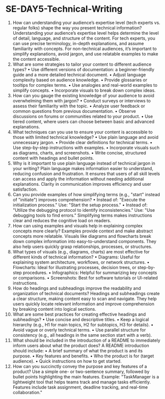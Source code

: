 # SE-DAY5-Technical-Writing


1. How can understanding your audience’s expertise level (tech experts vs. regular folks) shape the way you present technical information?
Understanding your audience’s expertise level helps determine the level of detail, language, and structure of the content. For tech experts, you can use precise terminology, in-depth explanations, and assume familiarity with concepts. For non-technical audiences, it’s important to simplify explanations, avoid jargon, and use relatable examples to make the content accessible.
2. What are some strategies to tailor your content to different audience types?
•	Use different versions of documentation: a beginner-friendly guide and a more detailed technical document.
•	Adjust language complexity based on audience knowledge.
•	Provide glossaries or tooltips for complex terms.
•	Use analogies and real-world examples to simplify concepts.
•	Incorporate visuals to break down complex ideas.
3. How can you gauge the existing knowledge of your audience to avoid overwhelming them with jargon?
•	Conduct surveys or interviews to assess their familiarity with the topic.
•	Analyze user feedback or common questions from previous documentation.
•	Observe discussions on forums or communities related to your product.
•	Use tiered content, where users can choose between basic and advanced explanations.
4. What techniques can you use to ensure your content is accessible to those with limited technical knowledge?
•	Use plain language and avoid unnecessary jargon.
•	Provide clear definitions for technical terms.
•	Use step-by-step instructions with examples.
•	Incorporate visuals such as diagrams, charts, and screenshots.
•	Write concise, structured content with headings and bullet points.
5. Why is it important to use plain language instead of technical jargon in your writing?
Plain language makes information easier to understand, reducing confusion and frustration. It ensures that users of all skill levels can access and apply the information without needing additional explanations. Clarity in communication improves efficiency and user satisfaction.
6. Can you provide examples of how simplifying terms (e.g., "start" instead of "initiate") improves comprehension?
•	Instead of: "Execute the initialization process."
Use: "Start the setup process."
•	Instead of: "Utilize the debugging protocol to identify inconsistencies."
Use: "Use debugging tools to find errors."
Simplifying terms makes instructions clear and reduces the cognitive load on readers.
7. How can using examples and visuals help in explaining complex concepts more clearly?
Examples provide context and make abstract concepts more relatable. Visuals like diagrams and flowcharts break down complex information into easy-to-understand components. They also help users quickly grasp relationships, processes, or structures.
8. What types of visuals (e.g., diagrams, charts) are most effective for different kinds of technical information?
•	Diagrams: Useful for explaining system architecture, workflows, or network structures.
•	Flowcharts: Ideal for illustrating processes, decision trees, or step-by-step procedures.
•	Infographics: Helpful for summarizing key concepts or comparisons.
•	Screenshots: Best for software tutorials or UI-related instructions.
9. How do headings and subheadings improve the readability and organization of technical documents?
Headings and subheadings create a clear structure, making content easy to scan and navigate. They help users quickly locate relevant information and improve comprehension by breaking content into logical sections.
10. What are some best practices for creating effective headings and subheadings?
•	Use concise and descriptive titles.
•	Keep a logical hierarchy (e.g., H1 for main topics, H2 for subtopics, H3 for details).
•	Avoid vague or overly technical terms.
•	Use parallel structure for consistency (e.g., all headings in the same section start with a verb).
11. What should be included in the introduction of a README to immediately inform users about what the product does?
A README introduction should include:
•	A brief summary of what the product is and its purpose.
•	Key features and benefits.
•	Who the product is for (target audience).
•	Quick instructions on how to get started.
12. How can you succinctly convey the purpose and key features of a product?
Use a simple one- or two-sentence summary, followed by bullet points highlighting the main features. Example:
"TaskManager is a lightweight tool that helps teams track and manage tasks efficiently. Features include task assignment, deadline tracking, and real-time collaboration."


